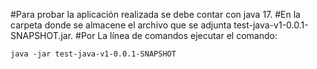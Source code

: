 #Para probar la aplicación realizada se debe contar con java 17. 
#En la carpeta donde se almacene el archivo que se adjunta test-java-v1-0.0.1-SNAPSHOT.jar. 
#Por La línea de comandos ejecutar el comando:

	java -jar test-java-v1-0.0.1-SNAPSHOT
